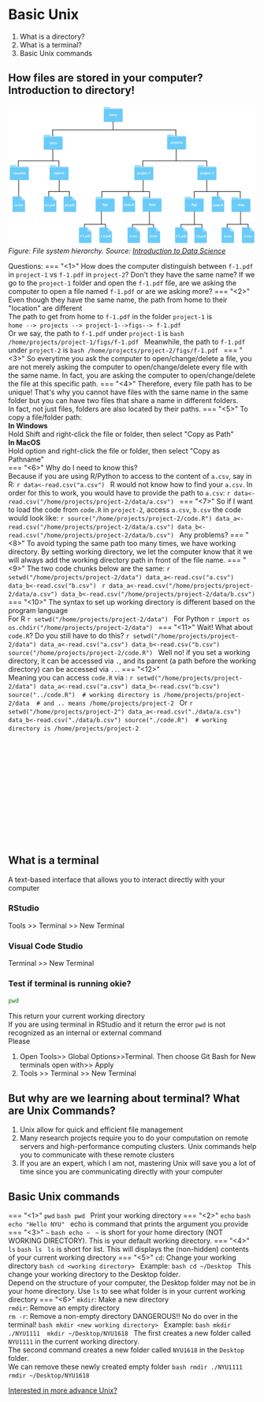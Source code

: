 # Basic Unix

1. What is a directory?
2. What is a terminal?
3. Basic Unix commands

## How files are stored in your computer? Introduction to directory!

![System Path](workflow.assets/filesystem.png)
*Figure: File system hierarchy. Source: [Introduction to Data Science](https://rafalab.dfci.harvard.edu/dsbook-part-1/productivity/unix.html)*

Questions:
=== "<1>"
    How does the computer distinguish between `f-1.pdf` in `project-1` vs `f-1.pdf` in `project-2`? Don't they have the same name? If we go to the `project-1` folder and open the `f-1.pdf` file, are we asking the computer to open a file named `f-1.pdf` or are we asking more?
=== "<2>"
    Even though they have the same name, the path from home to their "location" are different<br>
    The path to get from home to `f-1.pdf` in the folder `project-1` is <br>
    `home --> projects --> project-1-->figs--> f-1.pdf`<br>
    Or we say, the path to `f-1.pdf` under `project-1` is 
    ```bash
    /home/projects/project-1/figs/f-1.pdf
    ```
    Meanwhile, the path to `f-1.pdf` under `project-2` is
    ```bash
    /home/projects/project-2/figs/f-1.pdf
    ```
=== "<3>"
    So everytime you ask the computer to open/change/delete a file, you are not merely asking the computer to open/change/delete every file with the same name. In fact, you are asking the computer to open/change/delete the file at this specific path.
=== "<4>"
    Therefore, every file path has to be unique! That's why you cannot have files with the same name in the same folder but you can have two files that share a name in different folders.<br>
    In fact, not just files, folders are also located by their paths.
=== "<5>"
    To copy a file/folder path:<br>
    **In Windows**<br>
    Hold Shift and right-click the file or folder, then select "Copy as Path"<br>
    **In MacOS**<br>
    Hold option and right-click the file or folder, then select "Copy as Pathname"<br>
=== "<6>"
    Why do I need to know this?<br>
    Because if you are using R/Python to access to the content of `a.csv`, say in R:
    ```r
    data<-read.csv("a.csv")
    ```
    R would not know how to find your `a.csv`. In order for this to work, you would have to provide the path to `a.csv`:
    ```r
    data<-read.csv("/home/projects/project-2/data/a.csv")
    ```
=== "<7>"
    So if I want to load the code from `code.R` in `project-2`, access `a.csv`, `b.csv` the code would look like:
    ```r
    source("/home/projects/project-2/code.R")
    data_a<-read.csv("/home/projects/project-2/data/a.csv")
    data_b<-read.csv("/home/projects/project-2/data/b.csv")
    ```
    Any problems?
=== "<8>"
    To avoid typing the same path too many times, we have working directory.
    By setting working directory, we let the computer know that it we will always add the working directory path in front of the file name.
=== "<9>"
    The two code chunks below are the same:
    ```r
    setwd("/home/projects/project-2/data")
    data_a<-read.csv("a.csv")
    data_b<-read.csv("b.csv")
    ```
    ```r
    data_a<-read.csv("/home/projects/project-2/data/a.csv")
    data_b<-read.csv("/home/projects/project-2/data/b.csv")
    ```
=== "<10>"
    The syntax to set up working directory is different based on the program language<br>
    For R 
    ```r
    setwd("/home/projects/project-2/data")
    ```
    For Python
    ```r
    import os
    os.chdir("/home/projects/project-2/data")
    ```
=== "<11>"
    Wait! What about `code.R`? Do you still have to do this?
    ```r
    setwd("/home/projects/project-2/data")
    data_a<-read.csv("a.csv")
    data_b<-read.csv("b.csv")
    source("/home/projects/project-2/code.R")
    ```
    Well no! if you set a working directory, it can be accessed via `.`, and its parent (a path before the working directory) can be accessed via `..`.
=== "<12>"    
    Meaning you can access `code.R` via :
    ```r
    setwd("/home/projects/project-2/data")
    data_a<-read.csv("a.csv")
    data_b<-read.csv("b.csv")
    source("../code.R") 
    # working directory is /home/projects/project-2/data 
    # and .. means /home/projects/project-2
    ```
    Or
    ```r
    setwd("/home/projects/project-2")
    data_a<-read.csv("./data/a.csv")
    data_b<-read.csv("./data/b.csv")
    source("./code.R") 
    # working directory is /home/projects/project-2
    ```

<br>
<br>
<br>
<br>
<br>
<br>
<br>
<br>
<br>
<br>
<br>
<br>

## What is a terminal
A text-based interface that allows you to interact directly with your computer
### RStudio
Tools >> Terminal >> New Terminal
### Visual Code Studio
Terminal >> New Terminal
### Test if terminal is running okie?
```bash
pwd
```
This return your current working directory<br>
If you are using terminal in RStudio and it return the error `pwd` is not recognized as an internal or external command<br>
Please <br>
1. Open Tools>> Global Options>>Terminal. Then choose Git Bash for New terminals open with>> Apply<br>
2. Tools >> Terminal >> New Terminal<br>
## But why are we learning about terminal? What are Unix Commands?
1. Unix allow for quick and efficient file management <br>
2. Many research projects require you to do your computation on remote servers and high-performance computing clusters. Unix commands help you to communicate with these remote clusters <br>
3. If you are an expert, which I am not, mastering Unix will save you a lot of time since you are communicating directly with your computer

## Basic Unix commands

=== "<1>"
    `pwd`
    ```bash
    pwd
    ```
    Print your working directory
=== "<2>"
    `echo`
    ```bash
    echo "Hello NYU"
    ```
    echo is command that prints the argument you provide
=== "<3>"
    `~`
    ```bash
    echo ~
    ```
    `~` is short for your home directory (NOT WORKING DIRECTORY). This is your default working directory.
=== "<4>"
    `ls`
    ```bash
    ls
    ```
    `ls` is short for list. This will displays the (non-hidden) contents of your current working directory
=== "<5>"
    `cd`: Change your working directory
    ```bash
    cd <working directory>
    ```
    Example:
    ```bash
    cd ~/Desktop
    ```
    This change your working directory to the Desktop folder.<br>
    Depend on the structure of your computer, the Desktop folder may not be in your home directory. Use `ls` to see what folder is in your current working directory
=== "<6>"
    `mkdir`: Make a new directory<br>
    `rmdir`: Remove an empty directory<br>
    `rm -r`: Remove a non-empty directory DANGEROUS!! No do over in the terminal!
    ```bash
    mkdir <new working directory>
    ```
    Example:
    ```bash
    mkdir ./NYU1111 
    mkdir ~/Desktop/NYU1618
    ```
    The first creates a new folder called `NYU1111` in the current working directory.<br>
    The second command creates a new folder called `NYU1618` in the `Desktop` folder.<br>
    We can remove these newly created empty folder
    ```bash
    rmdir ./NYU1111 
    rmdir ~/Desktop/NYU1618
    ```
    
[Interested in more advance Unix?](https://rafalab.dfci.harvard.edu/dsbook-part-1/productivity/unix.html#advanced-unix)